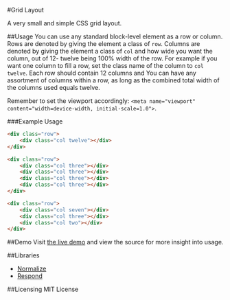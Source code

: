 #Grid Layout

A very small and simple CSS grid layout.

##Usage
You can use any standard block-level element as a row or column. Rows are denoted by giving the element a class of ```row```.
Columns are denoted by giving the element a class of ```col``` and how wide you want the column, out of 12- twelve being 100% width of the row. 
For example if you want one column to fill a row, set the class name of the column to ```col twelve```.
Each row should contain 12 columns and You can have any assortment of columns within a row, as long as the combined total width of the columns used equals twelve.

Remember to set the viewport accordingly: ```<meta name="viewport" content="width=device-width, initial-scale=1.0">```.

###Example Usage
```html 
<div class="row">
	<div class="col twelve"></div>
</div>
```
```html 
<div class="row">
	<div class="col three"></div>
	<div class="col three"></div>
	<div class="col three"></div>
	<div class="col three"></div>
</div>
```
```html 
<div class="row">
	<div class="col seven"></div>
	<div class="col three"></div>
	<div class="col two"></div>
</div>
```

##Demo
Visit [the live demo](https://ashmenhennett.github.io/Grid-Layout/) and view the source for more insight into usage.

##Libraries
- [Normalize](https://github.com/necolas/normalize.css)
- [Respond](https://github.com/scottjehl/Respond)

##Licensing
MIT License